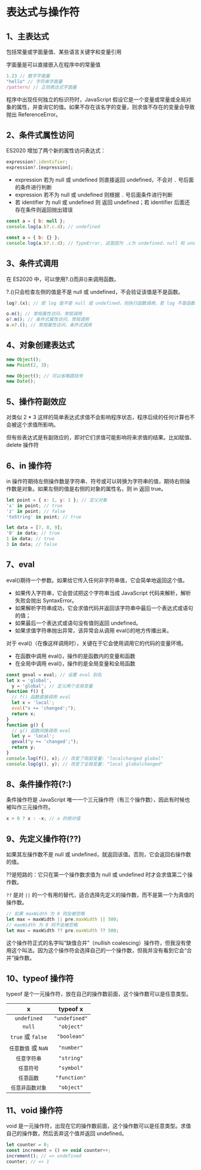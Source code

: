 # 表达式与操作符

## 1、主表达式

包括常量或字面量值、某些语言关键字和变量引用

字面量是可以直接嵌入在程序中的常量值

```js
1.23 // 数字字面量
"hello" // 字符串字面量
/pattern/ // 正则表达式字面量
```

程序中出现任何独立的标识符时，JavaScript 假设它是一个变量或常量或全局对象的属性，并查询它的值。如果不存在该名字的变量，则求值不存在的变量会导致抛出 ReferenceError。

## 2、条件式属性访问

ES2020 增加了两个新的属性访问表达式：

```js
expression?.identifier;
expression?.[expression];
```

- expression 若为 null 或 undefined 则直接返回 undefined，不会对 `.` 号后面的条件进行判断
- expression 若不为 null 或 undefined 则根据 `.` 号后面条件进行判断
- 若 identifier 为 null 或 undefined 则 返回 undefined；若 identifier 后面还存在条件则返回抛出错误

```js
const a = { b: null };
console.log(a.b?.c.d); // undefined

const a = { b: {} };
console.log(a.b?.c.d); // TypeError, 这是因为 .c为 undefined，null 和 undefined 没有任何属性所以会报错
```

## 3、条件式调用

在 ES2020 中，可以使用?.()而非()来调用函数。

?.()只会检查左侧的值是不是 null 或 undefined，不会验证该值是不是函数。

```js
log?.(x); // 若 log 值不是 null 或 undefined，则执行函数调用，若 log 不是函数则抛出错误。

o.m(); // 常规属性访问，常规调用
o?.m(); // 条件式属性访问，常规调用
o.m?.(); // 常规属性访问，条件式调用
```

## 4、对象创建表达式

```js
new Object();
new Point(2, 3);

new Object(); // 可以省略圆括号
new Date();
```

## 5、操作符副效应

对类似 2 \* 3 这样的简单表达式求值不会影响程序状态，程序后续的任何计算也不会被这个求值所影响。

但有些表达式是有副效应的，即对它们求值可能影响将来求值的结果。比如赋值、delete 操作符

## 6、in 操作符

in 操作符期待左侧操作数是字符串、符号或可以转换为字符串的值，期待右侧操作数是对象。如果左侧的值是右侧的对象的属性名，则 in 返回 true。

```js
let point = { x: 1, y: 1 }; // 定义对象
'x' in point; // true
'z' in point; // false
'toString' in point; // true

let data = [7, 8, 9];
'0' in data; // true
1 in data; // true
3 in data; // false
```

## 7、eval

eval()期待一个参数。如果给它传入任何非字符串值，它会简单地返回这个值。

- 如果传入字符串，它会尝试把这个字符串当成 JavaScript 代码来解析，解析失败会抛出 SyntaxError。
- 如果解析字符串成功，它会求值代码并返回该字符串中最后一个表达式或语句的值；
- 如果最后一个表达式或语句没有值则返回 undefined。
- 如果求值字符串抛出异常，该异常会从调用 eval()的地方传播出来。

对于 eval()（在像这样调用时），关键在于它会使用调用它的代码的变量环境。

- 在函数中调用 eval()，操作的是函数内的变量和函数
- 在全局中调用 eval()，操作的是全局变量和全局函数

```js
const geval = eval; // 设置 eval 别名
let x = 'global',
  y = 'global'; // 定义两个全局变量
function f() {
  // f() 函数直接调用 eval
  let x = 'local';
  eval("x += 'changed';");
  return x;
}
function g() {
  // g() 函数间接调用 eval
  let y = 'local';
  geval("y += 'changed';");
  return y;
}
console.log(f(), x); // 改变了局部变量: "localchanged global"
console.log(g(), y); // 改变了全局变量: "local globalchanged"
```

## 8、条件操作符(?:)

条件操作符是 JavaScript 唯一一个三元操作符（有三个操作数），因此有时候也被叫作三元操作符。

```js
x > 0 ? x : -x; // x 的绝对值
```

## 9、先定义操作符(??)

如果其左操作数不是 null 或 undefined，就返回该值。否则，它会返回右操作数的值。

??是短路的：它只在第一个操作数求值为 null 或 undefined 时才会求值第二个操作数。

`??` 是对 `||` 的一个有用的替代，适合选择先定义的操作数，而不是第一个为真值的操作数。

```js
// 如果 maxWidth 为 0 则会被忽略
let max = maxWidth || pre.maxWidth || 500;
// maxWidth 为 0 则不会被忽略
let max = maxWidth ?? pre.maxWidth ?? 500;
```

这个操作符正式的名字叫“缺值合并”（nullish coalescing）操作符，但我没有使用这个叫法。因为这个操作符会选择自己的一个操作数，但我并没有看到它会“合并”操作数。

## 10、typeof 操作符

typeof 是个一元操作符，放在自己的操作数前面，这个操作数可以是任意类型。

|          x          |   typeof x    |
| :-----------------: | :-----------: |
|     `undefined`     | `"undefined"` |
|       `null`        |  `"object"`   |
|  `true` 或 `false`  |  `"boolean"`  |
| `任意数值` 或 `NaN` |  `"number"`   |
|    `任意字符串`     |  `"string"`   |
|     `任意符号`      |  `"symbol"`   |
|     `任意函数`      | `"function"`  |
|  `任意非函数对象`   |  `"object"`   |

## 11、void 操作符

void 是一元操作符，出现在它的操作数前面，这个操作数可以是任意类型。求值自己的操作数，然后丢弃这个值并返回 undefined。

```js
let counter = 0;
const increment = () => void counter++;
increment(); // => undefined
counter; // => 1
```
